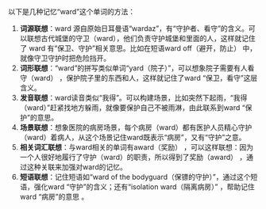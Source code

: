 以下是几种记忆“ward”这个单词的方法：
1. **词源联想**：ward 源自原始日耳曼语“wardaz”，有“守护者、看守”的含义。可以联想古代城堡的守卫（ward），他们负责守护城堡和里面的人，这样就记住了 ward 有“保卫、守护”相关意思。比如在短语ward off（避开，防止） 中，就像守卫守护时把危险挡开。
2. **词形联想**：“ward”的拼写类似单词“yard（院子）”，可以想象院子需要有人看守（ward） ，保护院子里的东西和人，这样就记住了ward “保卫，看守”这层含义。 
3. **发音联想**：ward读音类似“我得”。可以构建场景，比如突然下起雨，“我得（ward）”赶紧找地方躲雨，就像要保护自己不被雨淋，由此联系到ward “保护”的意思。
4. **场景联想**：想象医院的病房场景，每个病房（ward）都有医护人员精心守护（ward）着病人，从这个场景记住ward既表示“病房”，又有“守护”之意。 
5. **相关词汇联想**：与ward相关的单词有award（奖励） ，可以这样联想：因为一个人很好地履行了守护（ward）的职责，所以得到了奖励（award） ，通过这种关联来加强对ward的记忆。 
6. **短语联想**：记住短语如“ward of the bodyguard（保镖的守护）”，通过这个短语，强化ward “守护”的含义；还有“isolation ward（隔离病房）” ，帮助记住ward “病房”的意思 。 
